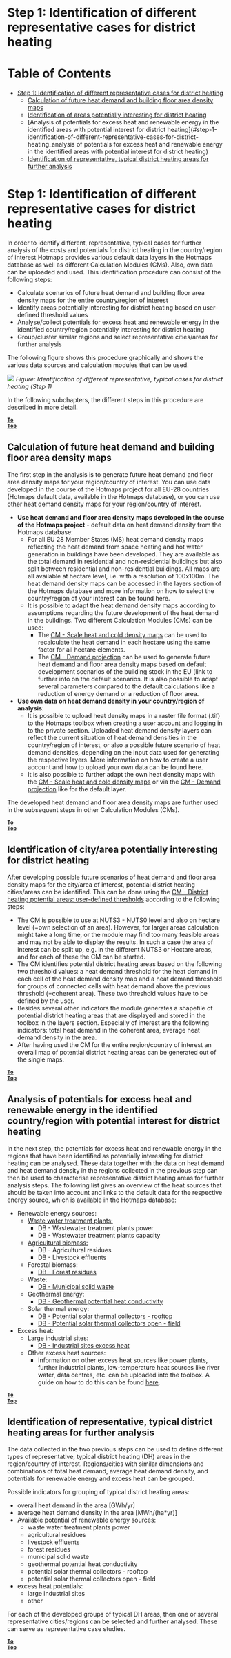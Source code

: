 <h1>Step 1: Identification of different representative cases for district heating</h1>

# Table of Contents
* [Step 1: Identification of different representative cases for district heating](#step-1-identification-of-different-representative-cases-for-district-heating)
  * [Calculation of future heat demand and building floor area density maps](#step-1-identification-of-different-representative-cases-for-district-heating_calculation-of-future-heat-demand-and-building-floor-area-density-maps)
  * [Identification of areas potentially interesting for district heating](#step-1-identification-of-different-representative-cases-for-district-heating_identification-of-areas-potentially-interesting-for-district-heating)
  * [Analysis of potentials for excess heat and renewable energy in the identified areas with potential interest for district heating](#step-1-identification-of-different-representative-cases-for-district-heating_analysis of potentials for excess heat and renewable energy in the identified areas with potential interest for district heating)
  * [Identification of representative, typical district heating areas for further analysis](#step-1-identification-of-different-representative-cases-for-district-heating_identification-of-representative-typical-district-heating-areas-for-further-analysis)

# Step 1: Identification of different representative cases for district heating

In order to identify different, representative, typical cases for further analysis of the costs and potentials for district heating in the country/region of interest Hotmaps provides various default data layers in the Hotmaps database as well as different Calculation Modules (CMs). Also, own data can be uploaded and used. This identification procedure can consist of the following steps:
* Calculate scenarios of future heat demand and building floor area density maps for the entire country/region of interest
* Identify areas potentially interesting for district heating based on user-defined threshold values
* Analyse/collect potentials for excess heat and renewable energy in the identified country/region potentially interesting for district heating
* Group/cluster similar regions and select representative cities/areas for further analysis

The following figure shows this procedure graphically and shows the various data sources and calculation modules that can be used.

![](../images/Hotmaps_ApproachNational_Step1.png)
*Figure: Identification of different representative, typical cases for district heating (Step 1)*

In the following subchapters, the different steps in this procedure are described in more detail.

<code><ins>**[To Top](#table-of-contents)**</ins></code>

## Calculation of future heat demand and building floor area density maps

The first step in the analysis is to generate future heat demand and floor area density maps for your region/country of interest. You can use data developed in the course of the Hotmaps project for all EU-28 countries (Hotmaps default data, available in the Hotmaps database), or you can use other heat demand density maps for your region/country of interest.

* **Use heat demand and floor area density maps developed in the course of the Hotmaps project** - default data on heat demand density from the Hotmaps database:
    * For all EU 28 Member States (MS) heat demand density maps reflecting the heat demand from space heating and hot water generation in buildings have been developed. They are available as the total demand in residential and non-residential buildings but also split between residential and non-residential buildings. All maps are all available at hectare level, i.e. with a resolution of 100x100m. The heat demand density maps can be accessed in the layers section of the Hotmaps database and more information on how to select the country/region of your interest can be found here.
    * It is possible to adapt the heat demand density maps according to assumptions regarding the future development of the heat demand in the buildings. Two different Calculation Modules (CMs) can be used:
        * The [CM - Scale heat and cold density maps](https://wiki.hotmaps.hevs.ch/en/CM-Scale-heat-and-cool-density-maps) can be used to recalculate the heat demand in each hectare using the same factor for all hectare elements.
        * The [CM - Demand projection](https://wiki.hotmaps.hevs.ch/en/CM-Demand-projection) can be used to generate future heat demand and floor area density maps based on default development scenarios of the building stock in the EU (link to further info on the default scenarios. It is also possible to adapt several parameters compared to the default calculations like a reduction of energy demand or a reduction of floor area.
* **Use own data on heat demand density in your country/region of analysis**:
    * It is possible to upload heat density maps in a raster file format (.tif) to the Hotmaps toolbox when creating a user account and logging in to the private section. Uploaded heat demand density layers can reflect the current situation of heat demand densities in the country/region of interest, or also a possible future scenario of heat demand densities, depending on the input data used for generating the respective layers. More information on how to create a user account and how to upload your own data can be found here.
    * It is also possible to further adapt the own heat density maps with the [CM - Scale heat and cold density maps](https://wiki.hotmaps.hevs.ch/en/CM-Scale-heat-and-cool-density-maps) or via the [CM - Demand projection](https://wiki.hotmaps.hevs.ch/en/CM-Demand-projection) like for the default layer.

The developed heat demand and floor area density maps are further used in the subsequent steps in other Calculation Modules (CMs).

<code><ins>**[To Top](#table-of-contents)**</ins></code>

## Identification of city/area potentially interesting for district heating

After developing possible future scenarios of heat demand and floor area density maps for the city/area of interest, potential district heating cities/areas can be identified. This can be done using the [CM - District heating potential areas: user-defined thresholds](https://wiki.hotmaps.hevs.ch/en/CM-District-heating-potential-areas-user-defined-thresholds) according to the following steps:

* The CM is possible to use at NUTS3 - NUTS0 level and also on hectare level (=own selection of an area). However, for larger areas calculation might take a long time, or the module may find too many feasible areas and may not be able to display the results. In such a case the area of interest can be split up, e.g. in the different NUTS3 or Hectare areas, and for each of these the CM can be started.
* The CM identifies potential district heating areas based on the following two threshold values: a heat demand threshold for the heat demand in each cell of the heat demand density map and a heat demand threshold for groups of connected cells with heat demand above the previous threshold (=coherent area). These two threshold values have to be defined by the user.
* Besides several other indicators the module generates a shapefile of potential district heating areas that are displayed and stored in the toolbox in the layers section. Especially of interest are the following indicators: total heat demand in the coherent area, average heat demand density in the area. 
* After having used the CM for the entire region/country of interest an overall map of potential district heating areas can be generated out of the single maps. 

<code><ins>**[To Top](#table-of-contents)**</ins></code>

## Analysis of potentials for excess heat and renewable energy in the identified country/region with potential interest for district heating

In the next step, the potentials for excess heat and renewable energy in the regions that have been identified as potentially interesting for district heating can be analysed. These data together with the data on heat demand and heat demand density in the regions collected in the previous step can then be used to characterise representative district heating areas for further analysis steps. The following list gives an overview of the heat sources that should be taken into account and links to the default data for the respective energy source, which is available in the Hotmaps database:

* Renewable energy sources:
  * [Waste water treatment plants:](https://gitlab.com/hotmaps/potential/WWTP)
    * DB - Wastewater treatment plants power
    * DB - Wastewater treatment plants capacity
  * [Agricultural biomass:](https://gitlab.com/hotmaps/potential/potential_biomass)
    * DB - Agricultural residues
    * DB - Livestock effluents
  * Forestal biomass:
    * [DB - Forest residues](https://gitlab.com/hotmaps/potential/potential_forest)
  * Waste:
    * [DB - Municipal solid waste](https://gitlab.com/hotmaps/potential/potential_municipal_solid_waste)
  * Geothermal energy:
    * [DB - Geothermal potential heat conductivity](https://gitlab.com/hotmaps/potential/potential_geothermal_raster)
  * Solar thermal energy:
    * [DB - Potential solar thermal collectors - rooftop](https://gitlab.com/hotmaps/potential/potential_solarthermal_collectors_rooftop)
    * [DB - Potential solar thermal collectors open - field](https://gitlab.com/hotmaps/potential/potential_solarthermal_collectors_open_field)
* Excess heat:
  * Large industrial sites:
    * [DB - Industrial sites excess heat](https://gitlab.com/hotmaps/industrial_sites/industrial_sites_industryBenchmarks)
  * Other excess heat sources:
    * Information on other excess heat sources like power plants, further industrial plants, low-temperature heat sources like river water, data centres, etc. can be uploaded into the toolbox. A guide on how to do this can be found [here](https://wiki.hotmaps.hevs.ch/en/CM-Add-industry-plant).
  
<code><ins>**[To Top](#table-of-contents)**</ins></code>

## Identification of representative, typical district heating areas for further analysis

The data collected in the two previous steps can be used to define different types of representative, typical district heating (DH) areas in the region/country of interest. Regions/cities with similar dimensions and combinations of total heat demand, average heat demand density, and potentials for renewable energy and excess heat can be grouped.

Possible indicators for grouping of typical district heating areas:
* overall heat demand in the area [GWh/yr]
* average heat demand density in the area [MWh/(ha*yr)]
* Available potential of renewable energy sources:
    * waste water treatment plants power
    * agricultural residues
    * livestock effluents
    * forest residues
    * municipal solid waste
    * geothermal potential heat conductivity
    * potential solar thermal collectors - rooftop
    * potential solar thermal collectors open - field
* excess heat potentials:
    * large industrial sites
    * other

For each of the developed groups of typical DH areas, then one or several representative cities/regions can be selected and further analysed. These can serve as representative case studies.

<code><ins>**[To Top](#table-of-contents)**</ins></code>
